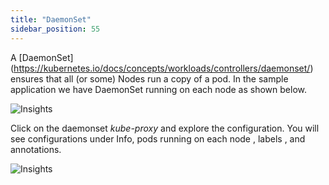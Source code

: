 ```yaml
---
title: "DaemonSet"
sidebar_position: 55
---
```


A [DaemonSet] (https://kubernetes.io/docs/concepts/workloads/controllers/daemonset/) ensures that all (or some) Nodes run a copy of a pod. In the sample application we have DaemonSet running on each node as shown below.

![Insights](/img/resource-view/daemonset.jpg)

Click on the daemonset <i>kube-proxy</i> and explore the configuration. You will see configurations under Info, pods running on each node , labels , and annotations.

![Insights](/img/resource-view/daemonset-detail.jpg)

